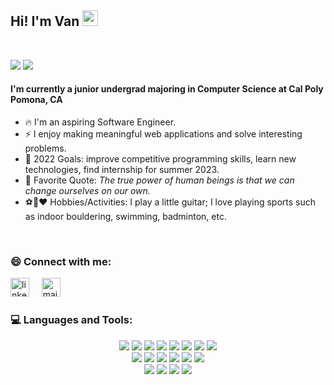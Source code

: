 ## Hi! I'm Van <img src="https://media.giphy.com/media/hvRJCLFzcasrR4ia7z/giphy.gif" width="25px">

<br>

[![](https://img.shields.io/badge/LinkedIn-VanHuynh-blue)](https://www.linkedin.com/in/vanthuynh/)
[![](https://img.shields.io/badge/Email-vthuynh@cpp.edu-red)](mailto:vthuynh@cpp.edu)

#### I'm currently a junior undergrad majoring in Computer Science at Cal Poly Pomona, CA

- 🔥 I'm an aspiring Software Engineer.
- ⚡ I enjoy making meaningful web applications and solve interesting problems.
- 🎯 2022 Goals: improve competitive programming skills, learn new technologies, find internship for summer 2023.
- 🌱 Favorite Quote: _The true power of human beings is that we can change ourselves on our own._
- ⚽🎸❤️ Hobbies/Activities: I play a little guitar; I love playing sports such as indoor bouldering, swimming, badminton, etc.

<br />

### 😄 Connect with me:

<a href="https://www.linkedin.com/in/vanthuynh/"><img src="https://www.vectorlogo.zone/logos/linkedin/linkedin-icon.svg" width="30px" alt="linkedin"></a>
&nbsp; &nbsp;
<a href="mailto:htvan228@gmail.com"><img src="https://www.vectorlogo.zone/logos/gmail/gmail-icon.svg" width="30px" alt="mail"></a>
&nbsp; &nbsp;

<!-- github stats modal -->
<!-- <p align="center">
  <a href="https://github.com/vanthuynh"><img src="https://github-readme-stats.vercel.app/api?username=vanthuynh&hide_border=true&show_icons=true" alt="vanthuynh's github stats"></a>
</p> -->

### 💻 Languages and Tools:

<p align="center">
<img src="https://img.shields.io/badge/C++-%2300599C.svg?style=for-the-badge&logo=c%2B%2B&logoColor=white"/>
<img src="https://img.shields.io/badge/Java-%23ED8B00.svg?style=for-the-badge&logo=java&logoColor=white"/>
<img src="https://img.shields.io/badge/Python-3670A0?style=for-the-badge&logo=python&logoColor=ffdd54"/>
<img src="https://img.shields.io/badge/HTML5%20-282C34.svg?&style=for-the-badge&logo=html5&logoColor=red"/>
 <img src="https://img.shields.io/badge/CSS3%20-282C34.svg?&style=for-the-badge&logo=css3&logoColor=blue"/>
 <img src="https://img.shields.io/badge/Javascript%20-%23323330.svg?&style=for-the-badge&logo=javascript&logoColor=%23F7DF1E"/>
 <img src="https://img.shields.io/badge/MySQL%20-1C1E24.svg?style=for-the-badge&logo=mysql&logoColor=white"/>
<img src="https://img.shields.io/badge/MongoDB-%234ea94b.svg?style=for-the-badge&logo=mongodb&logoColor=white"/><br>
 <img src="https://img.shields.io/badge/React-282C34.svg?style=for-the-badge&logo=react&logoColor=%2361DAFB"/>
 <img src="https://img.shields.io/badge/Redux-%23593d88.svg?style=for-the-badge&logo=redux&logoColor=white"/>
 <img src="https://img.shields.io/badge/Sass-hotpink.svg?style=for-the-badge&logo=SASS&logoColor=white"/>
 <img src="https://img.shields.io/badge/Node.js%20-%2343853D.svg?&style=for-the-badge&logo=node.js&logoColor=white"/>
 <img src="https://img.shields.io/badge/JQuery-%230769AD.svg?style=for-the-badge&logo=jquery&logoColor=white"/>
 <img src="https://img.shields.io/badge/Git%20-%23323330.svg?&style=for-the-badge&logo=git&logoColor=red"/> <br>
 <img src="https://img.shields.io/badge/Firebase-%23039BE5.svg?style=for-the-badge&logo=firebase"/>
 <img src="https://img.shields.io/badge/Unity-%23000000.svg?style=for-the-badge&logo=unity&logoColor=white"/>
 <img src="https://img.shields.io/badge/C%23-%23239120.svg?style=for-the-badge&logo=c-sharp&logoColor=white"/>
 <img src="https://img.shields.io/badge/Flask-%23000.svg?style=for-the-badge&logo=flask&logoColor=white"/>
